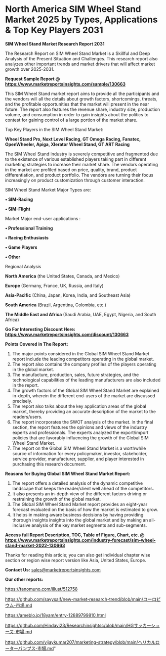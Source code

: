 # North America SIM Wheel Stand Market 2025 by Types, Applications & Top Key Players 2031

<strong>SIM Wheel Stand Market Research Report 2031</strong>

The Research Report on SIM Wheel Stand Market is a Skillful and Deep Analysis of the Present Situation and Challenges. This research report also analyzes other important trends and market drivers that will affect market growth over 2025-2031.

<strong>Request Sample Report @ <a href=https://www.marketreportsinsights.com/sample/130663>https://www.marketreportsinsights.com/sample/130663</a></strong>

This SIM Wheel Stand market report aims to provide all the participants and the vendors will all the details about growth factors, shortcomings, threats, and the profitable opportunities that the market will present in the near future. The report also features the revenue share, industry size, production volume, and consumption in order to gain insights about the politics to contest for gaining control of a large portion of the market share.

Top Key Players in the SIM Wheel Stand Market:

<strong>Wheel Stand Pro, Next Level Racing, GT Omega Racing, Fanatec, OpenWheeler, Apiga, Xlerator Wheel Stand, GT ART Racing</strong>

The SIM Wheel Stand Industry is severely competitive and fragmented due to the existence of various established players taking part in different marketing strategies to increase their market share. The vendors operating in the market are profiled based on price, quality, brand, product differentiation, and product portfolio. The vendors are turning their focus increasingly on product customization through customer interaction.

SIM Wheel Stand Market Major Types are:

<strong>• SIM-Racing

• SIM-Flight</strong>

Market Major end-user applications :

<strong>• Professional Training

• Racing Enthusiasts

• Game Players

• Other</strong>

Regional Analysis

</u><strong><b>North America</b></strong> (the United States, Canada, and Mexico)

<strong><b>Europe </b></strong>(Germany, France, UK, Russia, and Italy)

<strong><b>Asia-Pacific</b></strong> (China, Japan, Korea, India, and Southeast Asia)

<strong><b>South America</b></strong> (Brazil, Argentina, Colombia, etc.)

<strong><b>The Middle East and Africa</b></strong> (Saudi Arabia, UAE, Egypt, Nigeria, and South Africa)

<strong>Go For Interesting Discount Here: <a href=https://www.marketreportsinsights.com/discount/130663>https://www.marketreportsinsights.com/discount/130663</a></strong>

<strong>Points Covered in The Report:</strong>
<ol>
  <li>The major points considered in the Global SIM Wheel Stand Market report include the leading competitors operating in the global market.</li>
  <li>The report also contains the company profiles of the players operating in the global market.</li>
  <li>The manufacture, production, sales, future strategies, and the technological capabilities of the leading manufacturers are also included in the report.</li>
  <li>The growth factors of the Global SIM Wheel Stand Market are explained in-depth, wherein the different end-users of the market are discussed precisely.</li>
  <li>The report also talks about the key application areas of the global market, thereby providing an accurate description of the market to the readers/users.</li>
  <li>The report incorporates the SWOT analysis of the market. In the final section, the report features the opinions and views of the industry experts and professionals. The experts analyzed the export/import policies that are favorably influencing the growth of the Global SIM Wheel Stand Market.</li>
  <li>The report on the Global SIM Wheel Stand Market is a worthwhile source of information for every policymaker, investor, stakeholder, service provider, manufacturer, supplier, and player interested in purchasing this research document.</li>
</ol>
<strong>Reasons for Buying Global SIM Wheel Stand Market Report:</strong>

<ol>
  <li>The report offers a detailed analysis of the dynamic competitive landscape that keeps the reader/client well ahead of the competitors.</li>
  <li>It also presents an in-depth view of the different factors driving or restraining the growth of the global market.</li>
  <li>The Global SIM Wheel Stand Market report provides an eight-year forecast evaluated on the basis of how the market is estimated to grow.</li>
  <li>It helps in making aware business decisions by having providing thorough insights insights into the global market and by making an all-inclusive analysis of the key market segments and sub-segments.</li>
</ol>
<strong>Access full Report Description, TOC, Table of Figure, Chart, etc. @ <a href=https://www.marketreportsinsights.com/industry-forecast/sim-wheel-stand-market-2022-130663>https://www.marketreportsinsights.com/industry-forecast/sim-wheel-stand-market-2022-130663</a></strong>


Thanks for reading this article; you can also get individual chapter wise section or region wise report version like Asia, United States, Europe.

<strong>Contact Us:</strong>
sales@marketreportsinsights.com

<strong>Our other reports:</strong>

<a href=https://tanomuno.com/illust/512758>https://tanomuno.com/illust/512758</a>

<a href=https://github.com/sayysaif/new-market-research-trend/blob/main/ユーロピウム-市場.md>https://github.com/sayysaif/new-market-research-trend/blob/main/ユーロピウム-市場.md</a>

<a href=https://ameblo.jp/18yam/entry-12889799810.html>https://ameblo.jp/18yam/entry-12889799810.html</a>

<a href=https://github.com/Hindavi23/Researchinsightsc/blob/main/HGサッカーシューズ-市場.md>https://github.com/Hindavi23/Researchinsightsc/blob/main/HGサッカーシューズ-市場.md</a>

<a href=https://github.com/vijaykumar207/marketing-strategy/blob/main/ヘリカルローターパンプス-市場.md>https://github.com/vijaykumar207/marketing-strategy/blob/main/ヘリカルローターパンプス-市場.md</a>"
